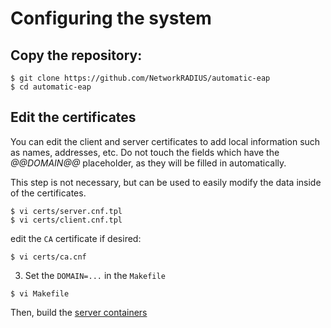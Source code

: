 # Configuring the system

## Copy the repository:

```
$ git clone https://github.com/NetworkRADIUS/automatic-eap
$ cd automatic-eap
```

## Edit the certificates

You can edit the client and server certificates to add local information such as names, addresses, etc.  Do not touch the fields which have the *@@DOMAIN@@* placeholder, as they will be filled in automatically.

This step is not necessary, but can be used to easily modify the data
inside of the certificates.

```
$ vi certs/server.cnf.tpl
$ vi certs/client.cnf.tpl
```

edit the `CA` certificate if desired:

```
$ vi certs/ca.cnf
```

3. Set the `DOMAIN=...` in the `Makefile`

```
$ vi Makefile
```

Then, build the [server containers](server.md)
